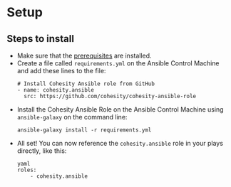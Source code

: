 # Setup

## Steps to install

* Make sure that the [prerequisites](pre-requisites.md) are installed.
* Create a file called `requirements.yml` on the Ansible Control Machine and add these lines to the file:
  ```
  # Install Cohesity Ansible role from GitHub
  - name: cohesity.ansible
    src: https://github.com/cohesity/cohesity-ansible-role
  ```
* Install the Cohesity Ansible Role on the Ansible Control Machine using `ansible-galaxy` on the command line:
  ```
  ansible-galaxy install -r requirements.yml
  ```
* All set! You can now reference the `cohesity.ansible` role in your plays directly, like this:
  ```
  yaml
  roles:
      - cohesity.ansible
  ```
